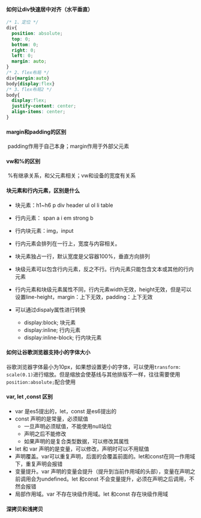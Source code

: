 #### 如何让div快速居中对齐（水平垂直）

````css
/* 1、定位 */
div{
  position: absolute;
  top: 0;
  bottom: 0;
  right: 0;
  left: 0;
  margin: auto;
}
/* 2、flex布局 */
div{margin:auto}
body{display:flex}
/* 3、flex布局2 */
body{
  display:flex;
  justify-content: center;
  align-items: center;
}
````

#### margin和padding的区别

​	padding作用于自己本身；margin作用于外部父元素

#### vw和%的区别

​	%有继承关系，和父元素相关；vw和设备的宽度有关系

#### 块元素和行内元素，区别是什么

- 块元素：h1~h6 p div header ul ol li table 

- 行内元素： span a i em strong b

- 行内块元素：img，input

  

- 行内元素会排列在一行上，宽度与内容相关。

- 块元素独占一行，默认宽度是父容器100%，垂直方向排列

- 块级元素可以包含行内元素，反之不行。行内元素只能包含文本或其他的行内元素

- 行内元素和块级元素属性不同，行内元素width无效，height无效，但是可以设置line-height，margin：上下无效，padding：上下无效

  

- 可以通过dispaly属性进行转换

  - display:block; 块元素
  - display:inline; 行内元素
  - display:inline-block; 行内块元素

#### 如何让谷歌浏览器支持小的字体大小

​	谷歌浏览器字体最小为10px，如果想设置更小的字体，可以使用`transform: scale(0.1)`进行缩放。但是缩放会使基线与其他排版不一样，往往需要使用`position:absolute;`配合使用

#### var, let ,const 区别

- var 是es5提出的，let，const 是es6提出的
- const 声明的是常量，必须赋值
  - 一旦声明必须赋值，不能使用null站位
  - 声明之后不能修改
  - 如果声明的是复合类型数据，可以修改其属性
- let 和 var 声明的是变量，可以修改，声明时可以不用赋值
- 声明覆盖。var可以重复声明，后面的会覆盖前面的。let和const在同一作用域下，重复声明会报错
- 变量提升。var 声明的变量会提升（提升到当前作用域的头部），变量在声明之前调用会为undefined。let 和const 不会变量提升，必须在声明之后调用，不然会报错
- 局部作用域。var 不存在块级作用域。let 和const 存在块级作用域

#### 深拷贝和浅拷贝

​	
